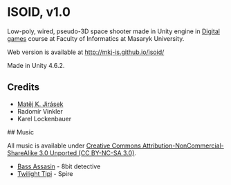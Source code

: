 # ISOID, v1.0

Low-poly, wired, pseudo-3D space shooter made in Unity engine in [Digital games](https://is.muni.cz/predmet/fi/podzim2014/PV255) course at Faculty of Informatics at Masaryk University.

Web version is available at <http://mkj-is.github.io/isoid/>

Made in Unity 4.6.2.

## Credits

- [Matěj K. Jirásek](http://mkj.is)
- Radomír Vinkler
- Karel Lockenbauer

## Music

All music is available under [Creative Commons Attribution-NonCommercial-ShareAlike 3.0 Unported (CC BY-NC-SA 3.0)](http://creativecommons.org/licenses/by-nc-sa/3.0/legalcode).

- [Bass Assasin](http://fwonk.bandcamp.com/album/fw081-peony-lantern-split-ep) - 8bit detective
- [Twilight Tipi](http://byrdthompson.bandcamp.com/album/twilight-tipi) - Spire

